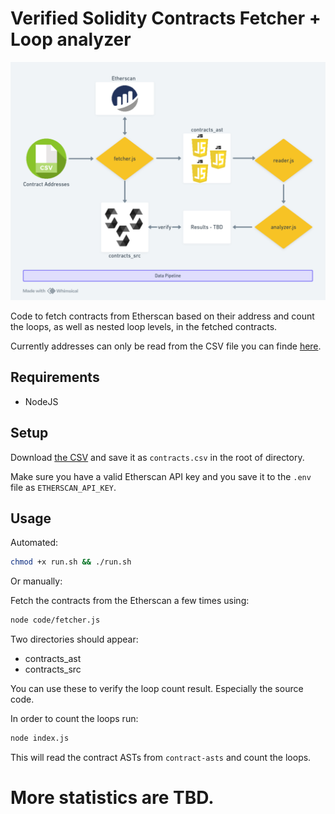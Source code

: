 # Verified Solidity Contracts Fetcher + Loop analyzer

![Architecture overview](images/architecture.png)

Code to fetch contracts from Etherscan based on their address and count the loops, as well as nested loop levels, in the fetched contracts.

Currently addresses can only be read from the CSV file you can finde [here](https://etherscan.io/exportData?type=open-source-contract-codes).

## Requirements

- NodeJS

## Setup

Download [the CSV](https://etherscan.io/exportData?type=open-source-contract-codes) and save it as `contracts.csv` in the root of directory.

Make sure you have a valid Etherscan API key and you save it to the `.env` file as `ETHERSCAN_API_KEY`.

## Usage

Automated:

```sh
chmod +x run.sh && ./run.sh
```

Or manually:

Fetch the contracts from the Etherscan a few times using:

```sh
node code/fetcher.js
```

Two directories should appear:

- contracts_ast
- contracts_src

You can use these to verify the loop count result. Especially the source code.

In order to count the loops run:

```sh
node index.js
```

This will read the contract ASTs from `contract-asts` and count the loops.

# More statistics are TBD.
